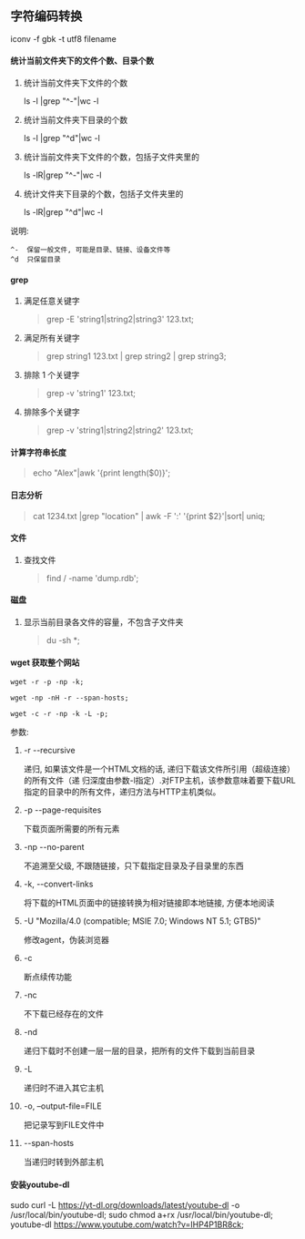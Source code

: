 ## 字符编码转换

iconv -f gbk -t utf8 filename 

#### 统计当前文件夹下的文件个数、目录个数

1) 统计当前文件夹下文件的个数
    
    ls -l |grep "^-"|wc -l

2) 统计当前文件夹下目录的个数

    ls -l |grep "^d"|wc -l

3) 统计当前文件夹下文件的个数，包括子文件夹里的 

    ls -lR|grep "^-"|wc -l

4) 统计文件夹下目录的个数，包括子文件夹里的

    ls -lR|grep "^d"|wc -l

说明:

    ^-  保留一般文件, 可能是目录、链接、设备文件等
    ^d  只保留目录

#### grep
1. 满足任意关键字

    >  grep -E 'string1|string2|string3' 123.txt;

2. 满足所有关键字

    > grep string1 123.txt | grep string2 | grep string3;

3. 排除 1 个关键字

    > grep -v 'string1' 123.txt;

4. 排除多个关键字

    > grep -v 'string1\|string2|string2' 123.txt;

#### 计算字符串长度

> echo "Alex"|awk '{print length($0)}';

#### 日志分析

>cat 1234.txt |grep "location" | awk -F ':' '{print $2}'|sort| uniq;

#### 文件

1. 查找文件

    >find / -name 'dump.rdb';

#### 磁盘

1. 显示当前目录各文件的容量，不包含子文件夹

    >du -sh *;

#### wget 获取整个网站

    wget -r -p -np -k;
    
    wget -np -nH -r --span-hosts;
    
    wget -c -r -np -k -L -p;

参数:

1. -r --recursive

    递归, 如果该文件是一个HTML文档的话, 递归下载该文件所引用（超级连接）的所有文件（递 归深度由参数-l指定）.对FTP主机，该参数意味着要下载URL指定的目录中的所有文件，递归方法与HTTP主机类似。

2. -p --page-requisites

    下载页面所需要的所有元素

3. -np --no-parent

    不追溯至父级, 不跟随链接，只下载指定目录及子目录里的东西

4. -k, --convert-links

    将下载的HTML页面中的链接转换为相对链接即本地链接, 方便本地阅读

5. -U "Mozilla/4.0 (compatible; MSIE 7.0; Windows NT 5.1; GTB5)"

    修改agent，伪装浏览器

6. -c

    断点续传功能

7. -nc

    不下载已经存在的文件

8. -nd

    递归下载时不创建一层一层的目录，把所有的文件下载到当前目录

9. -L

    递归时不进入其它主机

10. -o, –output-file=FILE

    把记录写到FILE文件中

11. --span-hosts

    当递归时转到外部主机


#### 安装youtube-dl

sudo curl -L https://yt-dl.org/downloads/latest/youtube-dl -o /usr/local/bin/youtube-dl;
sudo chmod a+rx /usr/local/bin/youtube-dl;
youtube-dl https://www.youtube.com/watch?v=IHP4P1BR8ck;